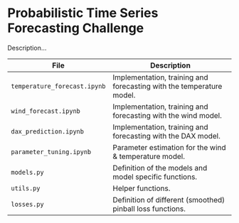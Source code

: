 # Probabilistic Time Series Forecasting Challenge

Description...

| File | Description |
| ---- | ----------- | 
| `temperature_forecast.ipynb` | Implementation, training and forecasting with the temperature model. |
| `wind_forecast.ipynb` | Implementation, training and forecasting with the wind model. |
| `dax_prediction.ipynb` | Implementation, training and forecasting with the DAX model. |
| `parameter_tuning.ipynb` | Parameter estimation for the wind & temperature model. |
| `models.py` | Definition of the models and model specific functions. |
| `utils.py` | Helper functions. |
| `losses.py` | Definition of different (smoothed) pinball loss functions. |
